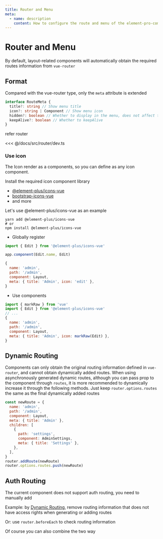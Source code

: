 ```yaml
---
title: Router and Menu
meta:
  - name: description
    content: How to configure the route and menu of the element-pro-components component library
---
```


# Router and Menu

By default, layout-related components will automatically obtain the required routes information from `vue-router`

## Format

Compared with the vue-router type, only the `meta` attribute is extended

```ts
interface RouteMeta {
  title?: string // Show menu title
  icon?: string | Component // Show menu icon
  hidden?: boolean // Whether to display in the menu, does not affect the router jump
  keepAlive?: boolean // Whether to keepAlive
}
```

refer router

<<< @/docs/src/router/dev.ts

### Use icon

The Icon render as a components, so you can define as any icon component.

Install the required icon component library

- [@element-plus/icons-vue](https://www.npmjs.com/package/@element-plus/icons-vue)
- [bootstrap-icons-vue](https://www.npmjs.com/package/bootstrap-icons-vue)
- and more

Let's use @element-plus/icons-vue as an example

```
yarn add @element-plus/icons-vue
# or
npm install @element-plus/icons-vue
```

- Globally register

```js
import { Edit } from '@element-plus/icons-vue'

app.component(Edit.name, Edit)
```

```js
{
  name: 'admin',
  path: '/admin',
  component: Layout,
  meta: { title: 'Admin', icon: 'edit' },
}
```

- Use components

```js
import { markRaw } from 'vue'
import { Edit } from '@element-plus/icons-vue'
// ...
{
  name: 'admin',
  path: '/admin',
  component: Layout,
  meta: { title: 'Admin', icon: markRaw(Edit) },
}
```

## Dynamic Routing

Components can only obtain the original routing information defined in `vue-router`, and cannot obtain dynamically added routes. When using asynchronously generated dynamic routes, although you can pass prop ​​to the component through `routes`, it is more recommended to dynamically increase it through the following methods. Just keep `router.options.routes` the same as the final dynamically added routes

```js
const newRoute = {
  name: 'admin',
  path: '/admin',
  component: Layout,
  meta: { title: 'Admin' },
  children: [
    {
      path: 'settings',
      component: AdminSettings,
      meta: { title: 'Settings' },
    },
  ],
}
router.addRoute(newRoute)
router.options.routes.push(newRoute)
```

## Auth Routing

The current component does not support auth routing, you need to manually add

Example: by [Dynamic Routing](#dynamic-routing), remove routing information that does not have access rights when generating or adding routes

Or: use `router.beforeEach` to check routing information

Of course you can also combine the two way
